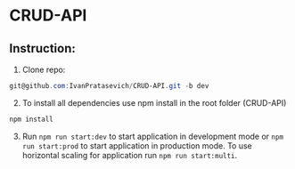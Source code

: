 # CRUD-API
## Instruction:
1. Clone repo:
 ``` powershell 
git@github.com:IvanPratasevich/CRUD-API.git -b dev 
```
2. To install all dependencies use npm install in the root folder (CRUD-API)
``` powershell 
npm install
```
3) Run ```npm run start:dev``` to start application in development mode or ```npm run start:prod``` to start application in production mode.
To use horizontal scaling for application run ```npm run start:multi```.
